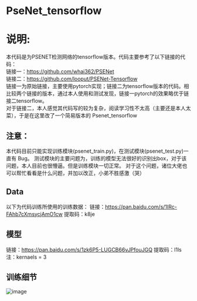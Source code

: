 # PseNet_tensorflow
# 说明:
本代码是为PSENET检测网络的tensorflow版本。代码主要参考了以下链接的代码：<br>
链接一：https://github.com/whai362/PSENet <br>
链接二：https://github.com/looput/PSENet-Tensorflow <br>
链接一为原始链接，主要使用pytorch实现；链接二为tensorflow版本的代码。相比较两个链接的版本，通过本人使用和测试发现，链接一pytorch的效果略优于链接二tensorflow。<br>
对于链接二，本人感觉其代码写的较为复杂，阅读学习性不太高（主要还是本人太菜），于是在这里改了一个简易版本的 Psenet_tensorflow

## 注意：
本代码目前只能实现训练模块(psenet_train.py)，在测试模块(psenet_test.py)一直有 Bug。
测试模块的主要问题为，训练的模型无法很好的识别出box，对于该问题，本人目前也很懵逼。但是训练模块一切正常。
对于这个问题，诸位大佬也可以帮忙看看是什么问题，并加以改正，小弟不胜感激（哭）

## Data
以下为代码训练所使用的训练数据：
链接：https://pan.baidu.com/s/1IRc-FAhb7cXmsycjAmO1cw  提取码：k8je 

## 模型
链接：https://pan.baidu.com/s/1zk6P5-LUGCB66vJPfouJGQ  提取码：l1ls 
注：kernaels = 3

## 训练细节

![image]()
